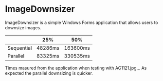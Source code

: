 # ImageDownsizer

ImageDownsizer is a simple Windows Forms application that allows users to downsize images.

|         |25%      | 50%      |
|--|--|--|
Sequential| 48286ms | 163600ms |
Parallel  | 83325ms | 330535ms |

Times masured from the application when testing with AG1121.jpg... As expected the parallel downsizing is quicker.
